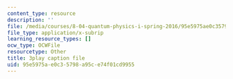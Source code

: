 ```yaml
---
content_type: resource
description: ''
file: /media/courses/8-04-quantum-physics-i-spring-2016/95e5975ae0c35798a95ce74f01cd9955_K3WI62VJqVo.vtt
file_type: application/x-subrip
learning_resource_types: []
ocw_type: OCWFile
resourcetype: Other
title: 3play caption file
uid: 95e5975a-e0c3-5798-a95c-e74f01cd9955
---
```

